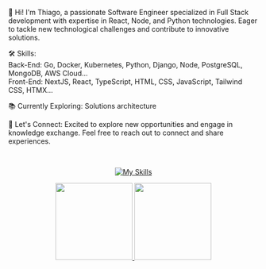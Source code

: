 🤝 Hi! I'm Thiago, a passionate Software Engineer specialized in Full Stack development with expertise in React, Node, and Python technologies. Eager to tackle new technological challenges and contribute to innovative solutions.

🛠️ Skills:<br/>
Back-End: Go, Docker, Kubernetes, Python, Django, Node, PostgreSQL, MongoDB, AWS Cloud...<br/>
Front-End: NextJS, React, TypeScript, HTML, CSS, JavaScript, Tailwind CSS, HTMX... 

📚 Currently Exploring:
Solutions architecture

🤝 Let's Connect:
Excited to explore new opportunities and engage in knowledge exchange. Feel free to reach out to connect and share experiences.
  
<div align="center" style="display: inline_block"><br>

[![My Skills](https://skillicons.dev/icons?i=go,docker,kubernetes,ts,react,tailwind,py,django,postgresql,mongodb,git)](https://skillicons.dev)
<div align="center">
  <a href="https://github.com/tjthiagocosta">
  <img height="155em" src="https://github-readme-stats.vercel.app/api?username=tjthiagocosta&show_icons=true&theme=dark&include_all_commits=true&count_private=true"/>
  <img height="155em" src="https://github-readme-stats.vercel.app/api/top-langs/?username=tjthiagocosta&layout=compact&langs_count=8&theme=dark&count_private=true"/>
</div>

